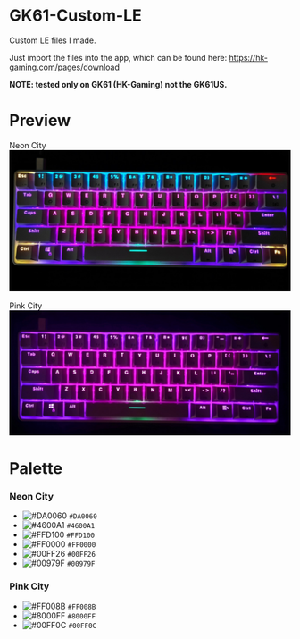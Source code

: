 # GK61-Custom-LE
Custom LE files I made.

Just import the files into the app, which can be found here: https://hk-gaming.com/pages/download

**NOTE: tested only on GK61 (HK-Gaming) not the GK61US.**

# Preview
Neon City
![alt text](https://github.com/NovaKe1n/GK61-Custom-LE/blob/main/previews/NeonCity.jpg)

Pink City
![alt text](https://github.com/NovaKe1n/GK61-Custom-LE/blob/main/previews/PinkCity.jpg)

# Palette
### Neon City
- ![#DA0060](https://via.placeholder.com/15/DA0060/000000?text=+) `#DA0060`
- ![#4600A1](https://via.placeholder.com/15/4600A1/000000?text=+) `#4600A1`
- ![#FFD100](https://via.placeholder.com/15/FFD100/000000?text=+) `#FFD100`
- ![#FF0000](https://via.placeholder.com/15/FF0000/000000?text=+) `#FF0000`
- ![#00FF26](https://via.placeholder.com/15/00FF26/000000?text=+) `#00FF26`
- ![#00979F](https://via.placeholder.com/15/00979F/000000?text=+) `#00979F`


### Pink City
- ![#FF008B](https://via.placeholder.com/15/FF008B/000000?text=+) `#FF008B`
- ![#8000FF](https://via.placeholder.com/15/8000FF/000000?text=+) `#8000FF`
- ![#00FF0C](https://via.placeholder.com/15/00FF0C/000000?text=+) `#00FF0C`

